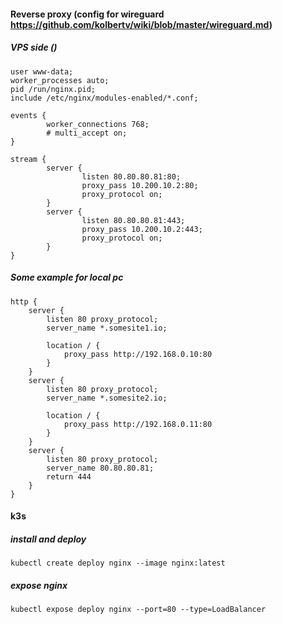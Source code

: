 #### Reverse proxy (config for wireguard https://github.com/kolbertv/wiki/blob/master/wireguard.md)
##### VPS side ()

```
user www-data;
worker_processes auto;
pid /run/nginx.pid;
include /etc/nginx/modules-enabled/*.conf;

events {
        worker_connections 768;
        # multi_accept on;
}

stream {
        server {
                listen 80.80.80.81:80;
                proxy_pass 10.200.10.2:80;
                proxy_protocol on;
        }
        server {
                listen 80.80.80.81:443;
                proxy_pass 10.200.10.2:443;
                proxy_protocol on;
        }
}

```

##### Some example for local pc
```
http {
    server {
        listen 80 proxy_protocol;
        server_name *.somesite1.io;

        location / {
            proxy_pass http://192.168.0.10:80
        }
    }
    server {
        listen 80 proxy_protocol;
        server_name *.somesite2.io;

        location / {
            proxy_pass http://192.168.0.11:80
        }
    }
    server {
        listen 80 proxy_protocol;
        server_name 80.80.80.81;
        return 444
    }
}
```

#### k3s
##### install and deploy
```
kubectl create deploy nginx --image nginx:latest
```

##### expose nginx
```
kubectl expose deploy nginx --port=80 --type=LoadBalancer
```
